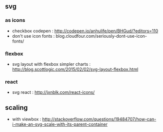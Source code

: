 ## svg

### as icons
- checkbox codepen : http://codepen.io/anhulife/pen/BHGud/?editors=110
- don't use icon fonts : blog.cloudfour.com/seriously-dont-use-icon-fonts/

### flexbox
- svg layout with flexbox simpler charts : http://blog.scottlogic.com/2015/02/02/svg-layout-flexbox.html

### react
- svg react : http://jxnblk.com/react-icons/

## scaling
- with viewbox : http://stackoverflow.com/questions/19484707/how-can-i-make-an-svg-scale-with-its-parent-container
